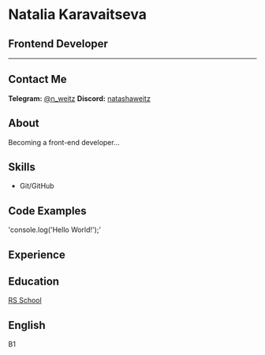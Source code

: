 # Natalia Karavaitseva
## Frontend Developer
---
## Contact Me
**Telegram:** [@n_weitz](https://t.me/n_weitz)
**Discord:** [natashaweitz](https://discordapp.com/users/990964901063303218/)
## About
Becoming a front-end developer...
## Skills
* Git/GitHub
## Code Examples
'console.log('Hello World!');'
## Experience
## Education
[RS School](https://rs.school/)
## English
B1